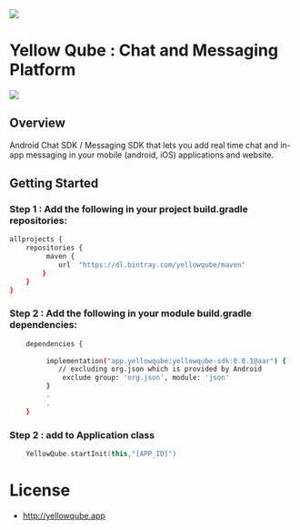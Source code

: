 <img src="https://i.ibb.co/wz7mzcF/Artboard.png">

# Yellow Qube : Chat and Messaging Platform

[![][license img]][license]

## Overview

Android Chat SDK / Messaging SDK that lets you add real time chat and in-app messaging in your mobile (android, iOS) applications and website.

## Getting Started

### Step 1 : Add the following in your project build.gradle repositories:
```sh
allprojects {
    repositories {
         maven {
            url  "https://dl.bintray.com/yellowqube/maven"
        }
    }
}
```

### Step 2 : Add the following in your module build.gradle dependencies:
```sh
    dependencies {
    
         implementation("app.yellowqube:yellowqube-sdk:0.0.1@aar") {
            // excluding org.json which is provided by Android
             exclude group: 'org.json', module: 'json'
         }
         .
         .
    }
```

### Step 2 : add to Application class
```kotlin
    YellowQube.startInit(this,"[APP_ID]")
```

# License

- http://yellowqube.app



[license]:LICENSE-2.0.txt
[license img]:https://img.shields.io/badge/License-Apache%202-blue.svg
